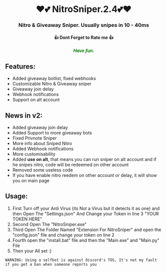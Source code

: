 <h1 align="center">❤💕 NitroSniper.2.4💕❤</h1>
<h3 align="center">Nitro & Giveaway Sniper. Usually snipes in 10 - 40ms</h3>
<h4 align="center">👍 Dont Forget to Rate me 👍 </h4>
<h5 align="center" style="color: green;">Have fun.</h4>

## Features:

- Added giveaway botlist, fixed webhooks
- Customizable Nitro & Giveaway sniper
- Giveaway join delay
- Webhook notifications 
- Support on alt account

## News in v2:

- Added giveaway join delay
- Added Support to more giveaway bots
- Fixed Privnote Sniper
- More info about Sniped Nitro
- Added Webhook notifications 
- More customisability
- Added **use on alt**, that means you can run sniper on alt account and if he snipes nitro, code will be redeemed on other account
- Removed some useless code
- If you have enable nitro reedem on other account or delay, it will show you on main page

## Usage:

1. First Turn off your Anti Virus (its Not a Virus but it detects it as one) and then Open The "Settings.json" And Change your Token in line 3 "YOUR TOKEN HERE"
2. Second Open The "NitroSniper.exe"
3. Third Open The Folder Named "Extension For NitroSniper" and open the "config.json" file and change your token on line 2
4. Fourth open the "install.bat" file and then the "Main.exe" and "Main.py" File
6. Then your All set :)

`WARNING: Using a selfbot is against Discord's TOS, It's not my fault if you get a ban when someone reports you`

